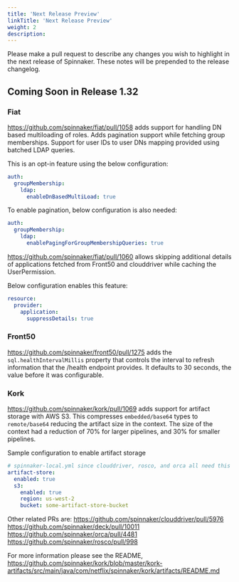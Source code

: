 ```yaml
---
title: 'Next Release Preview'
linkTitle: 'Next Release Preview'
weight: 2
description:
---
```


Please make a pull request to describe any changes you wish to highlight
in the next release of Spinnaker. These notes will be prepended to the release
changelog.

## Coming Soon in Release 1.32

### Fiat

https://github.com/spinnaker/fiat/pull/1058 adds support for handling DN based multiloading of roles. Adds pagination support while fetching group memberships. Support for user IDs to user DNs mapping provided using batched LDAP queries.

This is an opt-in feature using the below configuration:
```yaml
auth:
  groupMembership:
    ldap:
      enableDnBasedMultiLoad: true
```

To enable pagination, below configuration is also needed:
```yaml
auth:
  groupMembership:
    ldap:
      enablePagingForGroupMembershipQueries: true
```


https://github.com/spinnaker/fiat/pull/1060 allows skipping additional details of applications fetched from Front50 and clouddriver while caching the UserPermission.

Below configuration enables this feature:
```yaml
resource:
  provider:
    application:
      suppressDetails: true
```

### Front50

https://github.com/spinnaker/front50/pull/1275 adds the `sql.healthIntervalMillis` property that controls the interval to refresh information that the /health endpoint provides.  It defaults to 30 seconds, the value before it was configurable.

### Kork

https://github.com/spinnaker/kork/pull/1069 adds support for artifact storage with AWS S3. This compresses `embedded/base64` types to `remote/base64` reducing the artifact size in the context. The size of the context had a reduction of 70% for larger pipelines, and 30% for smaller pipelines.

Sample configuration to enable artifact storage
```yaml
# spinnaker-local.yml since clouddriver, rosco, and orca all need this configuration
artifact-store:
  enabled: true
  s3:
    enabled: true
    region: us-west-2
    bucket: some-artifact-store-bucket
```

Other related PRs are:
https://github.com/spinnaker/clouddriver/pull/5976
https://github.com/spinnaker/deck/pull/10011
https://github.com/spinnaker/orca/pull/4481
https://github.com/spinnaker/rosco/pull/998

For more information please see the README, https://github.com/spinnaker/kork/blob/master/kork-artifacts/src/main/java/com/netflix/spinnaker/kork/artifacts/README.md
